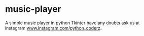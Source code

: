 # music-player
A simple music player in python Tkinter
have any doubts ask us at instagram www.instagram.com/python_coderz_
